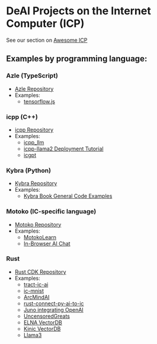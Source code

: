 # DeAI Projects on the Internet Computer (ICP)

See our section on [Awesome ICP](https://github.com/dfinity/awesome-internet-computer?tab=readme-ov-file#ai)

## Examples by programming language:

### Azle (TypeScript)
- [Azle Repository](https://github.com/demergent-labs/azle)
- Examples:
  - [tensorflow.js](https://github.com/carlosarturoceron/decentAI)

### icpp (C++)
- [icpp Repository](https://github.com/icppWorld/icpp-pro)
- Examples:
  - [icpp_llm](https://github.com/icppWorld/icpp_llm)
  - [icpp-llama2 Deployment Tutorial](https://github.com/icppWorld/icpp_llm/tree/main/llama2_c)
  - [icgpt](https://github.com/icppWorld/icgpt)

### Kybra (Python)
- [Kybra Repository](https://github.com/demergent-labs/kybra)
- Examples:
  - [Kybra Book General Code Examples](https://demergent-labs.github.io/kybra/examples.html)

### Motoko (IC-specific language)
- [Motoko Repository](https://github.com/dfinity/motoko)
- Examples:
  - [MotokoLearn](https://github.com/ildefons/motokolearn)
  - [In-Browser AI Chat](https://github.com/patnorris/DecentralizedAIonIC)

### Rust
- [Rust CDK Repository](https://github.com/dfinity/cdk-rs)
- Examples:
  - [tract-ic-ai](https://github.com/modclub-app/tract-ic-ai)
  - [ic-mnist](https://github.com/smallstepman/ic-mnist)
  - [ArcMindAI](https://github.com/arcmindai/arcmindai)
  - [rust-connect-py-ai-to-ic](https://github.com/modclub-app/rust-connect-py-ai-to-ic)
  - [Juno integrating OpenAI](https://github.com/peterpeterparker/juno-openai/tree/main)
  - [UncensoredGreats](https://github.com/UncensoredGreats/core)
  - [ELNA VectorDB](https://github.com/elna-ai/elna-vector-db)
  - [Kinic VectorDB](https://github.com/ClankPan/ic-vectune)
  - [Llama3](https://github.com/gip/yllama.oc)